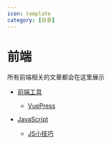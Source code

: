 ```yaml
---
icon: template
category: [目录]
---
```


# 前端

所有前端相关的文章都会在这里展示

- [前端工具](./tools/README.md)
  - [VuePress](./tools/vuepress.md)

- [JavaScript](./javascript/README.md)
  - [JS小技巧](./javascript/tips.md)
